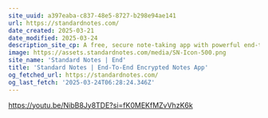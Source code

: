 ```yaml
---
site_uuid: a397eaba-c837-48e5-8727-b298e94ae141
url: https://standardnotes.com/
date_created: 2025-03-21
date_modified: 2025-03-24
description_site_cp: A free, secure note-taking app with powerful end-to-end encryption, unparalleled privacy features, and seamless cross-platform syncing on unlimited devices.
image: https://assets.standardnotes.com/media/SN-Icon-500.png
site_name: 'Standard Notes | End'
title: 'Standard Notes | End-To-End Encrypted Notes App'
og_fetched_url: https://standardnotes.com/
og_last_fetch: '2025-03-24T06:28:24.346Z'
---
```

https://youtu.be/NibB8Jy8TDE?si=fK0MEKfMZvVhzK6k